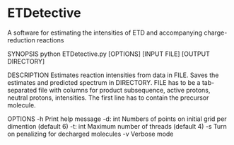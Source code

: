 # ETDetective
A software for estimating the intensities of ETD and accompanying charge-reduction reactions

SYNOPSIS
  python ETDetective.py [OPTIONS] [INPUT FILE] [OUTPUT DIRECTORY]

DESCRIPTION
    Estimates reaction intensities from data in FILE.
    Saves the estimates and predicted spectrum in DIRECTORY.
    FILE has to be a tab-separated file with columns for product subsequence, active protons, neutral protons, intensities.
    The first line has to contain the precursor molecule.

OPTIONS
    -h
        Print help message
    -d: int
        Numbers of points on initial grid per dimention (default 6)
    -t: int
        Maximum number of threads (default 4)
    -s
        Turn on penalizing for decharged molecules
    -v
        Verbose mode
